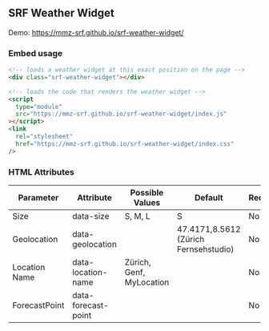 ## SRF Weather Widget

Demo: https://mmz-srf.github.io/srf-weather-widget/

### Embed usage

```html
<!-- loads a weather widget at this exact position on the page -->
<div class="srf-weather-widget"></div>

<!-- loads the code that renders the weather widget -->
<script
  type="module"
  src="https://mmz-srf.github.io/srf-weather-widget/index.js"
></script>
<link
  rel="stylesheet"
  href="https://mmz-srf.github.io/srf-weather-widget/index.css"
/>
```

### HTML Attributes

| Parameter     | Attribute           | Possible Values          | Default                               | Required |
| ------------- | ------------------- | ------------------------ | ------------------------------------- | -------- |
| Size          | data-size           | S, M, L                  | S                                     | No       |
| Geolocation   | data-geolocation    |                          | 47.4171,8.5612 (Zürich Fernsehstudio) | No       |
| Location Name | data-location-name  | Zürich, Genf, MyLocation |                                       | No       |
| ForecastPoint | data-forecast-point | <ForecastPointWeek>      |                                       | No       |
